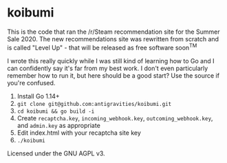 # koibumi

This is the code that ran the /r/Steam recommendation site for the Summer Sale 2020. The new recommendations site was rewritten from scratch and is called "Level Up" - that will be released as free software soon<sup>TM</sup>

I wrote this really quickly while I was still kind of learning how to Go and I can confidently say it's far from my best work. I don't even particularly remember how to run it, but here should be a good start? Use the source if you're confused.

1. Install Go 1.14+
2. `git clone git@github.com:antigravities/koibumi.git`
3. `cd koibumi && go build -i`
4. Create `recaptcha.key`, `incoming_webhook.key`, `outcoming_webhook.key`, and `admin.key` as appropriate
5. Edit index.html with your recaptcha site key
6. `./koibumi`

Licensed under the GNU AGPL v3.
